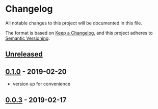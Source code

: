 # Changelog
All notable changes to this project will be documented in this file.

The format is based on [Keep a Changelog](https://keepachangelog.com/en/1.0.0/),
and this project adheres to [Semantic Versioning](https://semver.org/spec/v2.0.0.html).


## [Unreleased]


## [0.1.0] - 2019-02-20
- version up for convenience

## [0.0.3] - 2019-02-17


[Unreleased]: https://github.com/alecrabbit/php-traits/compare/0.1.0...HEAD
[0.1.0]: https://github.com/alecrabbit/php-traits/compare/0.0.3...0.1.0
[0.0.3]: https://github.com/alecrabbit/php-traits/compare/0.0.2...0.0.3
